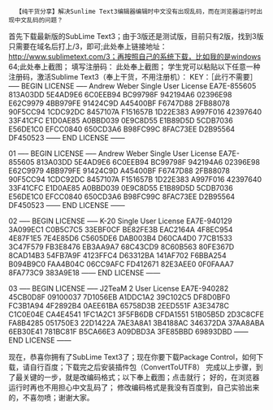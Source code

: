       【纯干货分享】解决Sunlime Text3编辑器编辑时中文没有出现乱码，而在浏览器运行时出现中文乱码的问题？
首先下载最新版的SubLime Text3；由于3版还是测试版，目前只有2版，找到3版只需要在域名后打上/3，即可;此处奉上链接地址：http://www.sublimetext.com/3；再按照自己的系统下载，比如我的是windows 64;此处奉上截图；
填写注册码：  此处奉上截图；
学生党可以粘贴以下任意一种注册码，激活Sublime Text3（奉上干货，不用注册机）：
KEY：［此行不需要］
—– BEGIN LICENSE —–
Andrew Weber
Single User License
EA7E-855605
813A03DD 5E4AD9E6 6C0EEB94 BC99798F
942194A6 02396E98 E62C9979 4BB979FE
91424C9D A45400BF F6747D88 2FB88078
90F5CC94 1CDC92DC 8457107A F151657B
1D22E383 A997F016 42397640 33F41CFC
E1D0AE85 A0BBD039 0E9C8D55 E1B89D5D
5CDB7036 E56DE1C0 EFCC0840 650CD3A6
B98FC99C 8FAC73EE D2B95564 DF450523
—— END LICENSE ——

01
—– BEGIN LICENSE —–
Andrew Weber
Single User License
EA7E-855605
813A03DD 5E4AD9E6 6C0EEB94 BC99798F
942194A6 02396E98 E62C9979 4BB979FE
91424C9D A45400BF F6747D88 2FB88078
90F5CC94 1CDC92DC 8457107A F151657B
1D22E383 A997F016 42397640 33F41CFC
E1D0AE85 A0BBD039 0E9C8D55 E1B89D5D
5CDB7036 E56DE1C0 EFCC0840 650CD3A6
B98FC99C 8FAC73EE D2B95564 DF450523
—— END LICENSE ——

02
—– BEGIN LICENSE —–
K-20
Single User License
EA7E-940129
3A099EC1 C0B5C7C5 33EBF0CF BE82FE3B
EAC2164A 4F8EC954 4E87F1E5 7E4E85D6
C5605DE6 DAB003B4 D60CA4D0 77CB1533
3C47F579 FB3E8476 EB3AA9A7 68C43CD9
8C60B563 80FE367D 8CAD14B3 54FB7A9F
4123FFC4 D63312BA 141AF702 F6BBA254
B094B9C0 FAA4B04C 06CC9AFC FD412671
82E3AEE0 0F0FAAA7 8FA773C9 383A9E18
—— END LICENSE ——

03
—– BEGIN LICENSE —–
J2TeaM
2 User License
EA7E-940282
45CB0D8F 09100037 7D1056EB A1DDC1A2
39C102C5 DF8D0BF0 FC3B1A94 4F2892B4
0AEE61BA 65758D3B 2EED551F A3E3478C
C1C0E04E CA4E4541 1FC1A2C1 3F5FB6DB
CFDA1551 51B05B5D 2D3C8CFE FA8B4285
051750E3 22D1422A 7AE3A8A1 3B4188AC
346372DA 37AA8ABA 6EB30E41 781BC81F
B5CA66E3 A09DBD3A 3FE85BBD 69893DBD
—— END LICENSE ——

现在，恭喜你拥有了SubLime Text3了；现在你要下载Package Control，如何下载，请自行百度；下载完之后安装插件包（ConvertToUTF8）
完成以上步骤，到了最关键的一步，就是改编码格式；以下奉上截图；点击就行；
好的，在浏览器运行时再也不用担心中文乱码了；
修改编码格式是我没有百度到，自己实验出来的，不喜勿喷；谢谢大家。